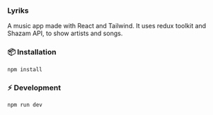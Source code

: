 ### Lyriks
A music app made with React and Tailwind. It uses redux toolkit and Shazam API, to show artists and songs.


### 📦 Installation
```
npm install
```

### ⚡️ Development
```
npm run dev
```
